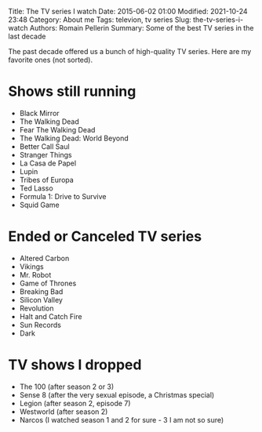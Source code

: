 Title: The TV series I watch
Date: 2015-06-02 01:00
Modified: 2021-10-24 23:48
Category: About me
Tags: televion, tv series
Slug: the-tv-series-i-watch
Authors: Romain Pellerin
Summary: Some of the best TV series in the last decade

The past decade offered us a bunch of high-quality TV series. Here are my favorite ones (not sorted).

# Shows still running

- Black Mirror
- The Walking Dead
- Fear The Walking Dead
- The Walking Dead: World Beyond
- Better Call Saul
- Stranger Things
- La Casa de Papel
- Lupin
- Tribes of Europa
- Ted Lasso
- Formula 1: Drive to Survive
- Squid Game

# Ended or Canceled TV series

- Altered Carbon
- Vikings
- Mr. Robot
- Game of Thrones
- Breaking Bad
- Silicon Valley
- Revolution
- Halt and Catch Fire
- Sun Records
- Dark

# TV shows I dropped

- The 100 (after season 2 or 3)
- Sense 8 (after the very sexual episode, a Christmas special)
- Legion (after season 2, episode 7)
- Westworld (after season 2)
- Narcos (I watched season 1 and 2 for sure - 3 I am not so sure)
